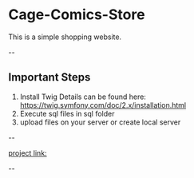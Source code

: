 # Cage-Comics-Store

This is a simple shopping website.

--

## Important Steps
1. Install Twig
   Details can be found here: https://twig.symfony.com/doc/2.x/installation.html
2. Execute sql files in sql folder
3. upload files on your server or create local server

--

[project link:](http://gursharansingh.ca/projects/cageComicsStore/index.php)

--
